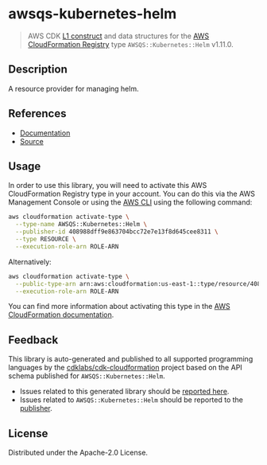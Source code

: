 # awsqs-kubernetes-helm

> AWS CDK [L1 construct] and data structures for the [AWS CloudFormation Registry] type `AWSQS::Kubernetes::Helm` v1.11.0.

[L1 construct]: https://docs.aws.amazon.com/cdk/latest/guide/constructs.html
[AWS CloudFormation Registry]: https://docs.aws.amazon.com/AWSCloudFormation/latest/UserGuide/registry.html

## Description

A resource provider for managing helm.

## References

* [Documentation](https://github.com/aws-quickstart/quickstart-helm-resource-provider/blob/main/README.md)
* [Source](https://github.com/aws-quickstart/quickstart-helm-resource-provider.git)

## Usage

In order to use this library, you will need to activate this AWS CloudFormation Registry type in your account. You can do this via the AWS Management Console or using the [AWS CLI](https://aws.amazon.com/cli/) using the following command:

```sh
aws cloudformation activate-type \
  --type-name AWSQS::Kubernetes::Helm \
  --publisher-id 408988dff9e863704bcc72e7e13f8d645cee8311 \
  --type RESOURCE \
  --execution-role-arn ROLE-ARN
```

Alternatively:

```sh
aws cloudformation activate-type \
  --public-type-arn arn:aws:cloudformation:us-east-1::type/resource/408988dff9e863704bcc72e7e13f8d645cee8311/AWSQS-Kubernetes-Helm \
  --execution-role-arn ROLE-ARN
```

You can find more information about activating this type in the [AWS CloudFormation documentation](https://docs.aws.amazon.com/AWSCloudFormation/latest/UserGuide/registry-public.html).

## Feedback

This library is auto-generated and published to all supported programming languages by the [cdklabs/cdk-cloudformation] project based on the API schema published for `AWSQS::Kubernetes::Helm`.

* Issues related to this generated library should be [reported here](https://github.com/cdklabs/cdk-cloudformation/issues/new?title=Issue+with+%40cdk-cloudformation%2Fawsqs-kubernetes-helm+v1.11.0).
* Issues related to `AWSQS::Kubernetes::Helm` should be reported to the [publisher](https://github.com/aws-quickstart/quickstart-helm-resource-provider/blob/main/README.md).

[cdklabs/cdk-cloudformation]: https://github.com/cdklabs/cdk-cloudformation

## License

Distributed under the Apache-2.0 License.
